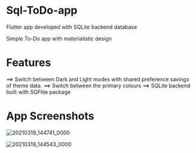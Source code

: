 # Sql-ToDo-app

  Flutter app developed with SQLite backend database
  
  Simple To-Do app with materialistic design 
 
# Features

  ==> Switch between Dark and Light modes with shared preference savings of theme data.
  ==> Switch between the primary colours 
  ==> SQLite backend built with SQFlite package
  
# App Screenshots

![20210319_144741_0000](https://user-images.githubusercontent.com/67046614/111758398-77ceb300-88c2-11eb-96a4-9980f6455af1.png)

![20210319_144543_0000](https://user-images.githubusercontent.com/67046614/111758415-8321de80-88c2-11eb-9d84-6f3ce65f3506.png)

